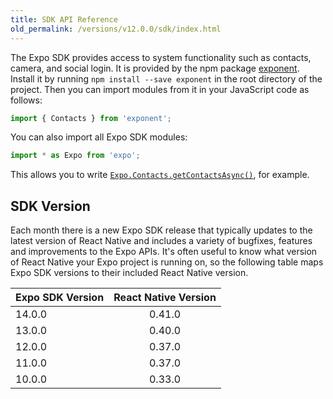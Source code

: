 ```yaml
---
title: SDK API Reference
old_permalink: /versions/v12.0.0/sdk/index.html
---
```


The Expo SDK provides access to system functionality such as contacts, camera, and social login. It is provided by the npm package [exponent](https://www.npmjs.com/package/exponent). Install it by running `npm install --save exponent` in the root directory of the project. Then you can import modules from it in your JavaScript code as follows:

```javascript
import { Contacts } from 'exponent';
```

You can also import all Expo SDK modules:

```javascript
import * as Expo from 'expo';
```

This allows you to write
[`Expo.Contacts.getContactsAsync()`](contacts.html#exponentcontactsgetcontactsasync
"Expo.Contacts.getContactsAsync"), for example.

## SDK Version

Each month there is a new Expo SDK release that typically updates to the
latest version of React Native and includes a variety of bugfixes,
features and improvements to the Expo APIs. It's often useful to know
what version of React Native your Expo project is running on, so the
following table maps Expo SDK versions to their included React Native
version.

| Expo SDK Version | React Native Version |
| ---------------- |:--------------------:|
| 14.0.0           | 0.41.0               |
| 13.0.0           | 0.40.0               |
| 12.0.0           | 0.37.0               |
| 11.0.0           | 0.37.0               |
| 10.0.0           | 0.33.0               |
